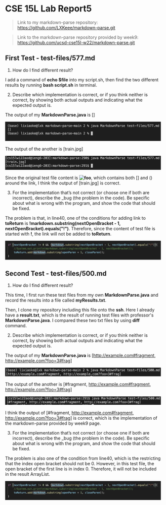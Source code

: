 # CSE 15L Lab Report5


> Link to my markdown-parse repository: https://github.com/LXKeee/markdown-parse.git

>Link to the markdown-parse repository provided by week9: https://github.com/ucsd-cse15l-w22/markdown-parse.git


## **First Test - test-files/577.md**
1. How do I find different result?

I add a command of **echo $file** into my script.sh, then find the two different results by running **bash script.sh** in terminal.


2. Describe which implementation is correct, or if you think neither is correct, by showing both actual outputs and indicating what the expected output is.

The output of my **MarkdownParse.java** is []

![image](image5/pic1.png)

The output of the another is [train.jpg]

![image](image5/pic2.png)

Since the original test file content is **![foo](train.jpg)**, which contains both [] and () around the link, I think the output of [train.jpg] is correct.


3. For the implementation that’s not correct (or choose one if both are incorrect), describe the _bug (the problem in the code). Be specific about what is wrong with the program, and show the code that should be fixed.

The problem is that, in line40, one of the conditions for adding link to **toReturn** is **!markdown.substring(nextOpenBracket - 1, nextOpenBracket).equals("!")**. Therefore, since the content of test file is started with **!**, the link will not be added to **toReturn**.

![image](image5/pic3.png)



## **Second Test - test-files/500.md**
1. How do I find different result?

This time, I first run these test files from my own **MarkdownParse.java** and record the results into a file called **myResults.txt**.

Then, I clone my repository including this file onto the **ssh**. Here I already have a **result.txt**, which is the result of running test files with professor's **MarkdownParse.java**. I compared these two txt files by using **diff** command.


2. Describe which implementation is correct, or if you think neither is correct, by showing both actual outputs and indicating what the expected output is.

The output of my **MarkdownParse.java** is [http://example.com#fragment, http://example.com?foo=3#frag]

![image](image5/pic5.png)

The output of the another is [#fragment, http://example.com#fragment, http://example.com?foo=3#frag]

![image](image5/pic4.png)


I think the output of [#fragment, http://example.com#fragment, http://example.com?foo=3#frag] is correct, which is the implementation of the markdown-parse provided by week9 page.


3. For the implementation that’s not correct (or choose one if both are incorrect), describe the _bug (the problem in the code). Be specific about what is wrong with the program, and show the code that should be fixed.


The problem is also one of the condition from line40, which is the restricting that the index open bracket should not be 0. However, in this test file, the open bracket of the first line is in index 0. Therefore, it will not be included in the result ArrayList.

![image](image5/pic3.png)
